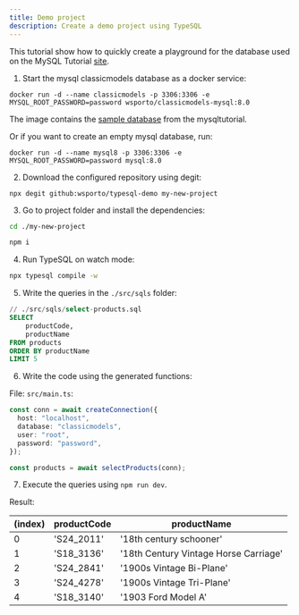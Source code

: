```yaml
---
title: Demo project
description: Create a demo project using TypeSQL
---
```


This tutorial show how to quickly create a playground for the database used on the MySQL Tutorial [site](https://www.mysqltutorial.org/).

1. Start the mysql classicmodels database as a docker service:

```shell
docker run -d --name classicmodels -p 3306:3306 -e MYSQL_ROOT_PASSWORD=password wsporto/classicmodels-mysql:8.0
```

The image contains the [sample database](https://www.mysqltutorial.org/mysql-sample-database.aspx) from the mysqltutorial.

Or if you want to create an empty mysql database, run:

```shell
docker run -d --name mysql8 -p 3306:3306 -e MYSQL_ROOT_PASSWORD=password mysql:8.0
```

2. Download the configured repository using degit:

```shell
npx degit github:wsporto/typesql-demo my-new-project
```

3. Go to project folder and install the dependencies:

```sh
cd ./my-new-project
```

```sh
npm i
```

4. Run TypeSQL on watch mode:

```sh
npx typesql compile -w
```

5. Write the queries in the `./src/sqls` folder:

```sql
// ./src/sqls/select-products.sql
SELECT
    productCode,
    productName
FROM products
ORDER BY productName
LIMIT 5
```

6. Write the code using the generated functions:

File: `src/main.ts`:

```ts
const conn = await createConnection({
  host: "localhost",
  database: "classicmodels",
  user: "root",
  password: "password",
});

const products = await selectProducts(conn);
```

7. Execute the queries using `npm run dev`.

Result:

| (index) | productCode | productName                           |
| ------- | ----------- | ------------------------------------- |
| 0       | 'S24_2011'  | '18th century schooner'               |
| 1       | 'S18_3136'  | '18th Century Vintage Horse Carriage' |
| 2       | 'S24_2841'  | '1900s Vintage Bi-Plane'              |
| 3       | 'S24_4278'  | '1900s Vintage Tri-Plane'             |
| 4       | 'S18_3140'  | '1903 Ford Model A'                   |
